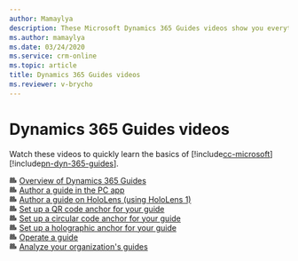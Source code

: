 ```yaml
---
author: Mamaylya
description: These Microsoft Dynamics 365 Guides videos show you everything that you need to know to get started with authoring, operating, and analyzing guides.
ms.author: mamaylya
ms.date: 03/24/2020
ms.service: crm-online
ms.topic: article
title: Dynamics 365 Guides videos
ms.reviewer: v-brycho
---
```


# Dynamics 365 Guides videos

Watch these videos to quickly learn the basics of [!include[cc-microsoft](../includes/cc-microsoft.md)] [!include[pn-dyn-365-guides](../includes/pn-dyn-365-guides.md)].

![Video camera graphic](media/video-camera.PNG "Video camera graphic") [Overview of Dynamics 365 Guides](https://aka.ms/guidesoverview)<br>
![Video camera graphic](media/video-camera.PNG "Video camera graphic") [Author a guide in the PC app](https://youtu.be/EC24dMlAy90)<br>
![Video camera graphic](media/video-camera.PNG "Video camera graphic") [Author a guide on HoloLens (using HoloLens 1)](https://youtu.be/poE7s7_zWDE)<br>
![Video camera graphic](media/video-camera.PNG "Video camera graphic") [Set up a QR code anchor for your guide](https://youtu.be/NhdBG3emNUs)<br>
![Video camera graphic](media/video-camera.PNG "Video camera graphic") [Set up a circular code anchor for your guide](https://youtu.be/9jS1NCBq-cg)<br>
![Video camera graphic](media/video-camera.PNG "Video camera graphic") [Set up a holographic anchor for your guide](https://youtu.be/LH1_Y3J3oG4)<br>
![Video camera graphic](media/video-camera.PNG "Video camera graphic") [Operate a guide](https://youtu.be/9s41BKGHVL8)<br>
![Video camera graphic](media/video-camera.PNG "Video camera graphic") [Analyze your organization's guides](https://aka.ms/guidesanalyze)<br>

